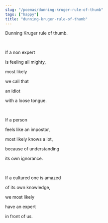 ```yaml
---
slug: "/poemas/dunning-kruger-rule-of-thumb"
tags: ["happy"]
title: "dunning-kruger-rule-of-thumb"
---
```

Dunning Kruger rule of thumb.

&nbsp;

If a non expert

is feeling all mighty,

most likely

we call that

an idiot

with a loose tongue.

&nbsp;

If a person

feels like an impostor,

most likely knows a lot,

because of understanding

its own ignorance.

&nbsp;

If a cultured one is amazed

of its own knowledge,

we most likely

have an expert

in front of us.